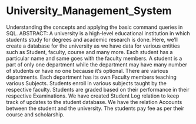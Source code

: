 # University_Management_System
Understanding the concepts and applying the basic command queries in SQL.
ABSTRACT:
 A university is a high-level educational institution in which students study for degrees and academic research is done. Here, we’ll create a database for the university as we have data for various entities such as Student, faculty, course and many more. Each student has a particular name and same goes with the faculty members. A student is a part of only one department while the department may have many number of students or have no one because it’s optional. There are various departments. Each department has its own Faculty members teaching various Subjects. Students enroll in various subjects taught by the respective faculty. Students are graded based on their performance in their respective Examinations. We have created Student Log relation to keep track of updates to the student database. We have the relation Accounts between the student and the university. The students pay fee as per their course and scholarship.
